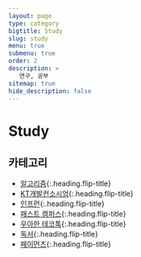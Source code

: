 ```yaml
---
layout: page
type: category
bigtitle: Study
slug: study
menu: true
submenu: true
order: 2
description: >
   연구, 공부
sitemap: true
hide_description: false
---
```

# Study

## 카테고리

* [알고리즘]{:.heading.flip-title}
* [KT개발컨소시엄]{:.heading.flip-title}
* [인프런]{:.heading.flip-title}
* [패스트 캠퍼스]{:.heading.flip-title}
* [우아한 테코톡]{:.heading.flip-title}
* [독서]{:.heading.flip-title}
* [페이먼츠]{:.heading.flip-title}

  
[알고리즘]: /algorithm/
[KT개발컨소시엄]: /kt-development-consortium/
[인프런]: /inflearn/
[패스트 캠퍼스]: /fast-campus/
[우아한 테코톡]: /elegant-tekotok/
[독서]: /book/
[페이먼츠]: /payments/
